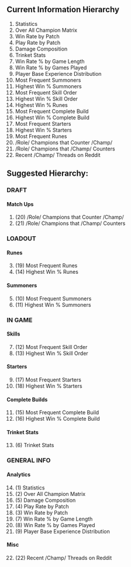 ## Current Information Hierarchy

1. Statistics
2. Over All Champion Matrix
3. Win Rate by Patch
4. Play Rate by Patch
5. Damage Composition
6. Trinket Stats
7. Win Rate % by Game Length
8. Win Rate % by Games Played
9. Player Base Experience Distribution
10. Most Frequent Summoners
11. Highest Win % Summoners
12. Most Frequent Skill Order
13. Highest Win % Skill Order
14. Highest Win % Runes
15. Most Frequent Complete Build
16. Highest Win % Complete Build
17. Most Frequent Starters
18. Highest Win % Starters
19. Most Frequent Runes
20. /Role/ Champions that Counter /Champ/
21. /Role/ Champions that /Champ/ Counters
22. Recent /Champ/ Threads on Reddit


## Suggested Hierarchy:


### DRAFT

#### Match Ups
1. (20) /Role/ Champions that Counter /Champ/
2. (21) /Role/ Champions that /Champ/ Counters

### LOADOUT

#### Runes
3. (19) Most Frequent Runes
4. (14) Highest Win % Runes

#### Summoners
5. (10) Most Frequent Summoners
6. (11) Highest Win % Summoners

### IN GAME

#### Skills
7. (12) Most Frequent Skill Order
8. (13) Highest Win % Skill Order

#### Starters
9. (17) Most Frequent Starters
10. (18) Highest Win % Starters

#### Complete Builds
11. (15) Most Frequent Complete Build
12. (16) Highest Win % Complete Build

#### Trinket Stats
13. (6) Trinket Stats

### GENERAL INFO

#### Analytics
14. (1) Statistics
15. (2) Over All Champion Matrix
16. (5) Damage Composition
17. (4) Play Rate by Patch
18. (3) Win Rate by Patch
19. (7) Win Rate % by Game Length
20. (8) Win Rate % by Games Played
21. (9) Player Base Experience Distribution

#### Misc
22. (22) Recent /Champ/ Threads on Reddit
